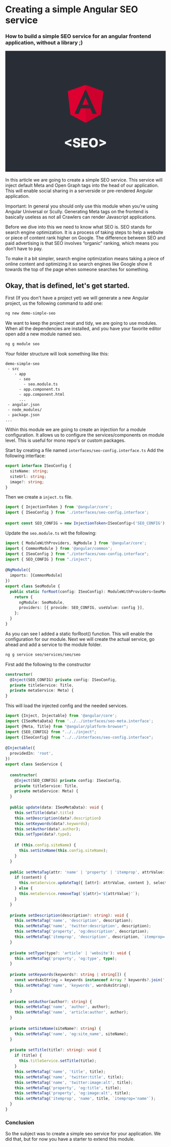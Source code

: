 # Creating a simple Angular SEO service

### How to build a simple SEO service for an angular frontend application, without a library ;)

![title](angular-seo.png)

In this article we are going to create a simple SEO service. This service will inject default Meta and Open Graph tags into the head of our application. This will enable social sharing in a serverside or pre-rendered Angular application.

Important: In general you should only use this module when you're using Angular Universal or Scully. Generating Meta tags on the frontend is basically useless as not all Crawlers can render Javascript applications.

Before we dive into this we need to know what SEO is. SEO stands for search engine optimization. 
It is a process of taking steps to help a website or piece of content rank higher on Google.
The difference between SEO and paid advertising is that SEO involves “organic” ranking, which means you don’t have to pay.

To make it a bit simpler, search engine optimization means taking a piece of online content and optimizing it so search engines like Google show it towards the top of the page when someone searches for something.

## Okay, that is defined, let's get started.

First (If you don't have a project yet) we will generate a new Angular project, us the following command to add one:

```bash
ng new demo-simple-seo
```

We want to keep the project neat and tidy, we are going to use modules. When all the dependencies are installed, and you have your favorite editor open add a new module named seo.

```bash
ng g module seo
```
Your folder structure will look something like this:

```editor
demo-simple-seo
 - src
 	- app
 	  - seo 
 	    - seo.module.ts
 	  - app.component.ts
 	  - app.component.html
 	  ...
 - angular.json
 - node_modules/
 - package.json
...

```
Within this module we are going to create an injection for a module configuration. It allows us to configure the services/components on module level. This is useful for mono repo's or custom packages.

Start by creating a file named ```interfaces/seo-config.interface.ts```
Add the following interface:

```typescript
export interface ISeoConfig {
  siteName: string;
  siteUrl: string;
  image?: string;
}
```
Then we create a ```inject.ts``` file.

```typescript
import { InjectionToken } from '@angular/core';
import { ISeoConfig } from './interfaces/seo-config.interface';

export const SEO_CONFIG = new InjectionToken<ISeoConfig>('SEO_CONFIG');
```

Update the ```seo.module.ts``` wit the following:

```typescript
import { ModuleWithProviders, NgModule } from '@angular/core';
import { CommonModule } from '@angular/common';
import { ISeoConfig } from "./interfaces/seo-config.interface";
import { SEO_CONFIG } from "./inject";

@NgModule({
  imports: [CommonModule]
})
export class SeoModule {
  public static forRoot(config: ISeoConfig): ModuleWithProviders<SeoModule> {
    return {
      ngModule: SeoModule,
      providers: [{ provide: SEO_CONFIG, useValue: config }],
    };
  }
}
```
As you can see I added a static forRoot() function. This will enable the configuration for our module.
Next we will create the actual service, go ahead and add a service to the module folder.

```bash
ng g service seo/services/seo/seo
```

First add the following to the constructor

```typescript
constructor(
  @Inject(SEO_CONFIG) private config: ISeoConfig,
  private titleService: Title,
  private metaService: Meta) {
}
```

This will load the injected config and the needed services.


```typescript
import {Inject, Injectable} from '@angular/core';
import {ISeoMetaData} from '../../interfaces/seo-meta.interface';
import {Meta, Title} from "@angular/platform-browser";
import {SEO_CONFIG} from "../../inject";
import {ISeoConfig} from "../../interfaces/seo-config.interface";

@Injectable({
  providedIn: 'root',
})
export class SeoService {

  constructor(
    @Inject(SEO_CONFIG) private config: ISeoConfig,
    private titleService: Title,
    private metaService: Meta) {
  }

  public update(data: ISeoMetaData): void {
    this.setTitle(data?.title)
    this.setDescription(data?.description)
    this.setKeywords(data?.keywords);
    this.setAuthor(data?.author);
    this.setType(data?.type);

    if (this.config.siteName) {
      this.setSiteName(this.config.siteName);
    }
  }

  public setMetaTag(attr: 'name' | 'property' | 'itemprop', attrValue: string, content?: string | undefined, selector?: string) {
    if (content) {
      this.metaService.updateTag({ [attr]: attrValue, content }, selector);
    } else {
      this.metaService.removeTag(`${attr}='${attrValue}'`);
    }
  }

  private setDescription(description?: string): void {
    this.setMetaTag('name', 'description', description);
    this.setMetaTag('name', 'twitter:description', description);
    this.setMetaTag('property', 'og:description', description);
    this.setMetaTag('itemprop', 'description', description, `itemprop='description'`);
  }

  private setType(type?: 'article' | 'website'): void {
    this.setMetaTag('property', 'og:type', type);
  }

  private setKeywords(keywords?: string | string[]) {
    const wordsAsString = keywords instanceof Array ? keywords?.join(',') : keywords;
    this.setMetaTag('name', 'keywords', wordsAsString);
  }

  private setAuthor(author?: string) {
    this.setMetaTag('name', 'author', author);
    this.setMetaTag('name', 'article:author', author);
  }

  private setSiteName(siteName?: string) {
    this.setMetaTag('name', 'og:site_name', siteName);
  }

  private setTitle(title?: string): void {
    if (title) {
      this.titleService.setTitle(title);
    }
    this.setMetaTag('name', 'title', title);
    this.setMetaTag('name', 'twitter:title', title);
    this.setMetaTag('name', 'twitter:image:alt', title);
    this.setMetaTag('property', 'og:title', title);
    this.setMetaTag('property', 'og:image:alt', title);
    this.setMetaTag('itemprop', 'name', title, `itemprop='name'`);
  }
}
```


### Conclusion
So the subject was to create a simple seo service for your application.
We did that, but for now you have a starter to extend this module.
 
